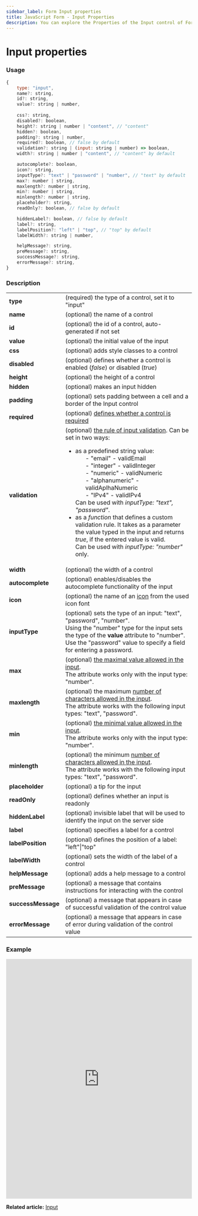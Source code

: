 ```yaml
---
sidebar_label: Form Input properties
title: JavaScript Form - Input Properties 
description: You can explore the Properties of the Input control of Form in the documentation of the DHTMLX JavaScript UI library. Browse developer guides and API reference, try out code examples and live demos, and download a free 30-day evaluation version of DHTMLX Suite.
---
```


# Input properties

### Usage

~~~js
{
	type: "input",
	name?: string,
	id?: string,
	value?: string | number,
	
	css?: string,
	disabled?: boolean,
	height?: string | number | "content", // "content"
	hidden?: boolean,
	padding?: string | number,
	required?: boolean, // false by default
	validation?: string | (input: string | number) => boolean,
	width?: string | number | "content", // "content" by default

	autocomplete?: boolean,
	icon?: string,
	inputType?: "text" | "password" | "number", // "text" by default
	max?: number | string,
	maxlength?: number | string,
	min?: number | string,
	minlength?: number | string,
	placeholder?: string,
	readOnly?: boolean, // false by default

	hiddenLabel?: boolean, // false by default
	label?: string,
	labelPosition?: "left" | "top", // "top" by default
	labelWidth?: string | number,

	helpMessage?: string,
	preMessage?: string,
	successMessage?: string,
	errorMessage?: string,
}
~~~

### Description

<table>
	<tbody>
    	<tr>
			<td><b>type</b></td>
			<td>(required) the type of a control, set it to "input" </td>
		</tr>
        <tr>
			<td><b>name</b></td>
			<td>(optional) the name of a control</td>
		</tr>
        <tr>
			<td><b>id</b></td>
			<td>(optional) the id of a control, auto-generated if not set</td>
		</tr>
		<tr>
			<td><b>value</b></td>
			<td>(optional) the initial value of the input</td>
		</tr>
		<tr>
			<td><b>css</b></td>
			<td>(optional) adds style classes to a control</td>
		</tr>
        <tr>
			<td><b>disabled</b></td>
			<td>(optional) defines whether a control is enabled (<i>false</i>) or disabled (<i>true</i>)</td>
		</tr>
		<tr>
			<td><b>height</b></td>
			<td>(optional) the height of a control</td>
		</tr>
		<tr>
			<td><b>hidden</b></td>
			<td>(optional) makes an input hidden</td>
		</tr>
		<tr>
			<td><b>padding</b></td>
			<td>(optional) sets padding between a cell and a border of the Input control</td>
		</tr>
		<tr>
			<td><b>required</b></td>
			<td>(optional) <a href="../../../work_with_form#validating-form">defines whether a control is required</a></td>
		</tr>
        <tr>
			<td><b>validation</b></td>
			<td>(optional) <a href="../../../work_with_form#validation-rules">the rule of input validation</a>. Can be set in two ways:
            	<ul>
                	<li>as a predefined string value: 
                    <ol>- "email" - validEmail</ol>
                    <ol>- "integer" - validInteger</ol>
                    <ol>- "numeric" - validNumeric</ol>
                    <ol>- "alphanumeric" - validAplhaNumeric</ol>
                    <ol>- "IPv4" - validIPv4</ol>
					Can be used with <i>inputType: "text", "password"</i>.
                    </li>
                    <li>as a <i>function</i> that defines a custom validation rule. It takes as a parameter the value typed in the input and returns <i>true</i>, if the entered value is valid.<br/> Can be used with <i>inputType: "number"</i> only.</li>
                </ul>
            </td>
		</tr>
        <tr>
			<td><b>width</b></td>
			<td>(optional) the width of a control</td>
		</tr>
		<tr>
			<td><b>autocomplete</b></td>
			<td>(optional) enables/disables the autocomplete functionality of the input</td>
		</tr>
		<tr>
			<td><b>icon</b></td>
			<td>(optional) the name of an <a href="../../../../helpers/icon">icon</a> from the used icon font</td>
		</tr>
        <tr>
			<td><b>inputType</b></td>
			<td>(optional) sets the type of an input: "text", "password", "number". <br/>Using the "number" type for the input sets the type of the <b>value</b> attribute to "number". <br/>Use the "password" value to specify a field for entering a password.</td>
		</tr>
		<tr>
			<td><b>max</b></td>
			<td>(optional) <a href="../../../work_with_form#minimal-and-maximal-values">the maximal value allowed in the input</a>. <br/>The attribute works only with the input type: "number". </td>
		</tr>
		<tr>
			<td><b>maxlength</b></td>
			<td>(optional) the maximum <a href="../../../work_with_form#number-of-allowed-characters">number of characters allowed in the input</a>. <br/>The attribute works with the following input types: "text", "password".</td>
		</tr>
		<tr>
			<td><b>min</b></td>
			<td>(optional) <a href="../../../work_with_form#minimal-and-maximal-values">the minimal value allowed in the input</a>. <br/>The attribute works only with the input type: "number". </td>
		</tr>
		<tr>
			<td><b>minlength</b></td>
			<td>(optional) the minimum <a href="../../../work_with_form#number-of-allowed-characters">number of characters allowed in the input</a>. <br/> The attribute works with the following input types: "text", "password". </td>
		</tr>
		<tr>
			<td><b>placeholder</b></td>
			<td>(optional) a tip for the input</td>
		</tr>
		<tr>
			<td><b>readOnly</b></td>
			<td>(optional) defines whether an input is readonly</td>
		</tr>
		<tr>
			<td><b>hiddenLabel</b></td>
			<td>(optional) invisible label that will be used to identify the input on the server side</td>
		</tr>
		<tr>
			<td><b>label</b></td>
			<td>(optional) specifies a label for a control</td>
		</tr>
        <tr>
			<td><b>labelPosition</b></td>
			<td>(optional) defines the position of a label: "left"|"top"</td>
		</tr>
        <tr>
			<td><b>labelWidth</b></td>
			<td>(optional) sets the width of the label of a control</td>
		</tr>
        <tr>
			<td><b>helpMessage</b></td>
			<td>(optional) adds a help message to a control</td>
		</tr>
        <tr>
			<td><b>preMessage</b></td>
			<td>(optional) a message that contains instructions for interacting with the control</td>
		</tr>
        <tr>
			<td><b>successMessage</b></td>
			<td>(optional) a message that appears in case of successful validation of the control value</td>
		</tr>
        <tr>
			<td><b>errorMessage</b></td>
			<td>(optional) a message that appears in case of error during validation of the control value</td>
		</tr>
    </tbody>
</table>

### Example

<iframe src="https://snippet.dhtmlx.com/9q8fubjm?mode=js" frameborder="0" class="snippet_iframe" width="100%" height="650"></iframe>

**Related article:** [Input](form/input.md)